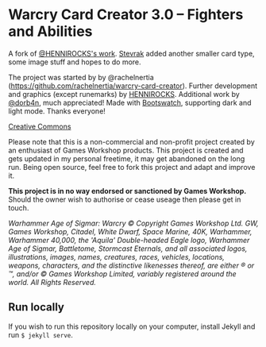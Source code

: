 # Warcry Card Creator 3.0 – Fighters and Abilities
A fork of [@HENNIROCKS's work](https://github.com/HENNIROCKS/warcry-card-creator). [Stevrak](https://github.com/Stevrak/warcry-card-creator/) added another smaller card type, some image stuff and hopes to do more.

The project was started by by @rachelnertia (https://github.com/rachelnertia/warcry-card-creator). Further development and graphics (except runemarks) by [HENNIROCKS](https://hendrik-berends.de/en). Additional work by [@dorb4n](https://github.com/dorb4n), much appreciated! Made with [Bootswatch](https://bootswatch.com), supporting dark and light mode. Thanks everyone!

[Creative Commons](http://creativecommons.org/licenses/by-nc/4.0/)

Please note that this is a non-commercial and non-profit project created by an enthusiast of Games Workshop products. This project is created and gets updated in my personal freetime, it may get abandoned on the long run. Being open source, feel free to fork this project and adapt and improve it.

**This project is in no way endorsed or sanctioned by Games Workshop.** Should the owner wish to authorise or cease useage then please get in touch.

_Warhammer Age of Sigmar: Warcry © Copyright Games Workshop Ltd. GW, Games Workshop, Citadel, White Dwarf, Space Marine, 40K, Warhammer, Warhammer 40,000, the 'Aquila' Double-headed Eagle logo, Warhammer Age of Sigmar, Battletome, Stormcast Eternals, and all associated logos, illustrations, images, names, creatures, races, vehicles, locations, weapons, characters, and the distinctive likenesses thereof, are either ® or ™, and/or © Games Workshop Limited, variably registered around the world. All Rights Reserved._

## Run locally

If you wish to run this repository locally on your computer, install Jekyll and run `$ jekyll serve`.
